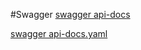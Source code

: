 
#Swagger
[swagger api-docs](http://localhost:8080/v3/api-docs/)

[swagger api-docs.yaml](href=http://localhost:8080/v3/api-docs.yaml)

